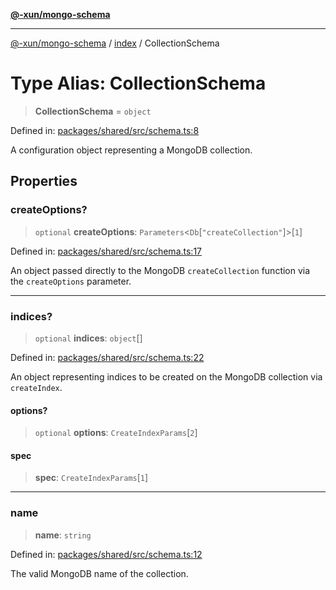 [**@-xun/mongo-schema**](../../README.md)

***

[@-xun/mongo-schema](../../README.md) / [index](../README.md) / CollectionSchema

# Type Alias: CollectionSchema

> **CollectionSchema** = `object`

Defined in: [packages/shared/src/schema.ts:8](https://github.com/Xunnamius/mongo-utils/blob/77082e38194fa309dd2d5b6f34405fcc81cec406/packages/shared/src/schema.ts#L8)

A configuration object representing a MongoDB collection.

## Properties

### createOptions?

> `optional` **createOptions**: `Parameters`\<`Db`\[`"createCollection"`\]\>\[`1`\]

Defined in: [packages/shared/src/schema.ts:17](https://github.com/Xunnamius/mongo-utils/blob/77082e38194fa309dd2d5b6f34405fcc81cec406/packages/shared/src/schema.ts#L17)

An object passed directly to the MongoDB `createCollection` function via
the `createOptions` parameter.

***

### indices?

> `optional` **indices**: `object`[]

Defined in: [packages/shared/src/schema.ts:22](https://github.com/Xunnamius/mongo-utils/blob/77082e38194fa309dd2d5b6f34405fcc81cec406/packages/shared/src/schema.ts#L22)

An object representing indices to be created on the MongoDB collection via
`createIndex`.

#### options?

> `optional` **options**: `CreateIndexParams`\[`2`\]

#### spec

> **spec**: `CreateIndexParams`\[`1`\]

***

### name

> **name**: `string`

Defined in: [packages/shared/src/schema.ts:12](https://github.com/Xunnamius/mongo-utils/blob/77082e38194fa309dd2d5b6f34405fcc81cec406/packages/shared/src/schema.ts#L12)

The valid MongoDB name of the collection.
